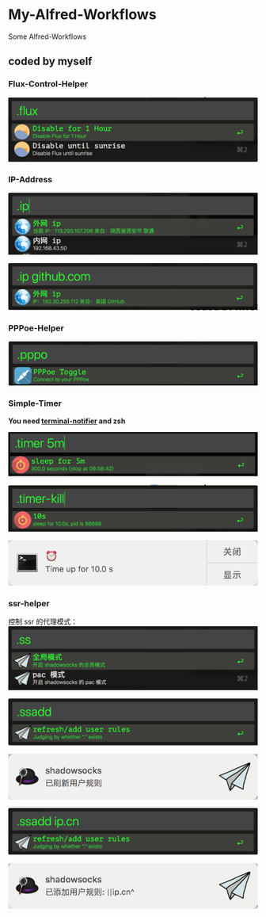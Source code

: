 # My-Alfred-Workflows
Some Alfred-Workflows

## coded by myself

### Flux-Control-Helper
![](https://raw.githubusercontent.com/Macr0phag3/My-Alfred-Workflows/master/pics/2018-10-15_14-08-43.png)

### IP-Address
![](https://raw.githubusercontent.com/Macr0phag3/My-Alfred-Workflows/master/pics/2018-10-15_14-10-25.png)

![](https://raw.githubusercontent.com/Macr0phag3/My-Alfred-Workflows/master/pics/2018-10-15_14-10-59.png)

### PPPoe-Helper
![](https://raw.githubusercontent.com/Macr0phag3/My-Alfred-Workflows/master/pics/2018-10-15_14-12-38.png)

### Simple-Timer
**You need [terminal-notifier](https://github.com/julienXX/terminal-notifier) and zsh**

![](https://raw.githubusercontent.com/Macr0phag3/My-Alfred-Workflows/master/pics/2018-10-18_09-53-54.png)

![](https://raw.githubusercontent.com/Macr0phag3/My-Alfred-Workflows/master/pics/2018-10-15_14-13-54.png)

![](https://raw.githubusercontent.com/Macr0phag3/My-Alfred-Workflows/master/pics/2018-10-15_14-14-04.png)


### ssr-helper
控制 ssr 的代理模式：
![](https://raw.githubusercontent.com/Macr0phag3/My-Alfred-Workflows/master/pics/2018-10-15_14-15-45.png)

![](https://raw.githubusercontent.com/Macr0phag3/My-Alfred-Workflows/master/pics/2018-10-19_11-35-11.png)

![](https://raw.githubusercontent.com/Macr0phag3/My-Alfred-Workflows/master/pics/2018-10-19_11-35-57.png)

![](https://raw.githubusercontent.com/Macr0phag3/My-Alfred-Workflows/master/pics/2018-10-19_11-36-26.png)

![](https://raw.githubusercontent.com/Macr0phag3/My-Alfred-Workflows/master/pics/2018-10-19_11-36-39.png)
